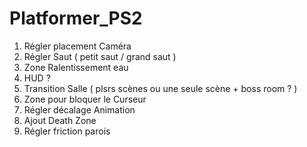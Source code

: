 # Platformer_PS2
 
1. Régler placement Caméra
2. Régler Saut ( petit saut / grand saut )
3. Zone Ralentissement eau
4. HUD ? 
5. Transition Salle ( plsrs scènes ou une seule scène + boss room ? )
6. Zone pour bloquer le Curseur
7. Régler décalage Animation 
8. Ajout Death Zone
9. Régler friction parois
